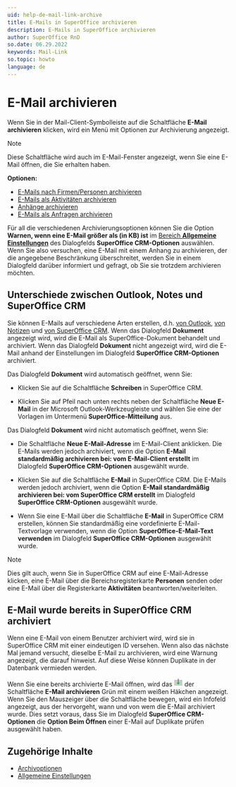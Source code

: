 ```yaml
---
uid: help-de-mail-link-archive
title: E-Mails in SuperOffice archivieren
description: E-Mails in SuperOffice archivieren
author: SuperOffice RnD
so.date: 06.29.2022
keywords: Mail-Link
so.topic: howto
language: de
---
```


# E-Mail archivieren

Wenn Sie in der Mail-Client-Symbolleiste auf die Schaltfläche **E-Mail archivieren** klicken, wird ein Menü mit Optionen zur Archivierung angezeigt.

> [!NOTE]
> Diese Schaltfläche wird auch im E-Mail-Fenster angezeigt, wenn Sie eine E-Mail öffnen, die Sie erhalten haben.

**Optionen:**

* [E-Mails nach Firmen/Personen archivieren][2]
* [E-Mails als Aktivitäten archivieren][1]
* [Anhänge archivieren][3]
* [E-Mails als Anfragen archivieren][4]

Für all die verschiedenen Archivierungsoptionen können Sie die Option **Warnen, wenn eine E-Mail größer als (in KB) ist** im [Bereich **Allgemeine Einstellungen**][5] des Dialogfelds **SuperOffice CRM-Optionen** auswählen. Wenn Sie also versuchen, eine E-Mail mit einem Anhang zu archivieren, der die angegebene Beschränkung überschreitet, werden Sie in einem Dialogfeld darüber informiert und gefragt, ob Sie sie trotzdem archivieren möchten.

## Unterschiede zwischen Outlook, Notes und SuperOffice CRM

Sie können E-Mails auf verschiedene Arten erstellen, d.h. [von Outlook][6], [von Notizen][7] und [von SuperOffice CRM][8]. Wenn das Dialogfeld **Dokument** angezeigt wird, wird die E-Mail als SuperOffice-Dokument behandelt und archiviert. Wenn das Dialogfeld **Dokument** nicht angezeigt wird, wird die E-Mail anhand der Einstellungen im Dialogfeld **SuperOffice CRM-Optionen** archiviert.

Das Dialogfeld **Dokument** wird automatisch geöffnet, wenn Sie:

* Klicken Sie auf die Schaltfläche **Schreiben** in SuperOffice CRM.

* Klicken Sie auf Pfeil nach unten rechts neben der Schaltfläche **Neue E-Mail** in der Microsoft Outlook-Werkzeugleiste und wählen Sie eine der Vorlagen im Untermenü **SuperOffice-Mitteilung** aus.

Das Dialogfeld **Dokument** wird nicht automatisch geöffnet, wenn Sie:

* Die Schaltfläche **Neue E-Mail-Adresse** im E-Mail-Client anklicken. Die E-Mails werden jedoch archiviert, wenn die Option **E-Mail standardmäßig archivieren bei: vom E-Mail-Client erstellt** im Dialogfeld **SuperOffice CRM-Optionen** ausgewählt wurde.

* Klicken Sie auf die Schaltfläche **E-Mail** in SuperOffice CRM. Die E-Mails werden jedoch archiviert, wenn die Option **E-Mail standardmäßig archivieren bei: vom SuperOffice CRM erstellt** im Dialogfeld **SuperOffice CRM-Optionen** ausgewählt wurde.

* Wenn Sie eine E-Mail über die Schaltfläche **E-Mail** in SuperOffice CRM erstellen, können Sie standardmäßig eine vordefinierte E-Mail-Textvorlage verwenden, wenn die Option **SuperOffice-E-Mail-Text verwenden** im Dialogfeld **SuperOffice CRM-Optionen** ausgewählt wurde.

> [!NOTE]
> Dies gilt auch, wenn Sie in SuperOffice CRM auf eine E-Mail-Adresse klicken, eine E-Mail über die Bereichsregisterkarte **Personen** senden oder eine E-Mail über die Registerkarte **Aktivitäten** beantworten/weiterleiten.

## E-Mail wurde bereits in SuperOffice CRM archiviert

Wenn eine E-Mail von einem Benutzer archiviert wird, wird sie in SuperOffice CRM mit einer eindeutigen ID versehen. Wenn also das nächste Mal jemand versucht, dieselbe E-Mail zu archivieren, wird eine Warnung angezeigt, die darauf hinweist. Auf diese Weise können Duplikate in der Datenbank vermieden werden.

Wenn Sie eine bereits archivierte E-Mail öffnen, wird das ![Symbol][img1] der Schaltfläche **E-Mail archivieren** Grün mit einem weißen Häkchen angezeigt. Wenn Sie den Mauszeiger über die Schaltfläche bewegen, wird ein Infofeld angezeigt, aus der hervorgeht, wann und von wem die E-Mail archiviert wurde. Dies setzt voraus, dass Sie im Dialogfeld **SuperOffice CRM-Optionen** die **Option Beim Öffnen** einer E-Mail auf Duplikate prüfen ausgewählt haben.

## Zugehörige Inhalte

* [Archivoptionen][9]
* [Allgemeine Einstellungen][5]

<!-- Referenced links -->
[1]: archive-as-activity.md
[2]: archive-on-contact.md
[3]: archive-attachment.md
[4]: archive-as-request.md
[5]: settings/general.md
[9]: settings/default.md
[6]: create-in-outlook.md
[7]: create-in-lotus.md
[8]: create-in-superoffice.md

<!-- Referenced images -->
[img1]: ../../../../media/icons/mail-link/already-archived.png

